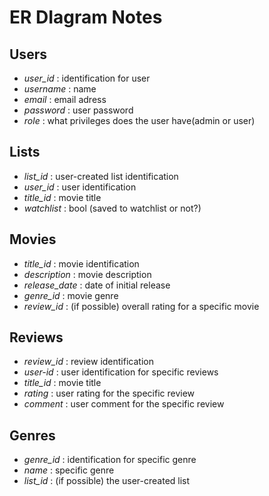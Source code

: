 # ER DIagram Notes
## Users
- *user_id* :  identification for user
- *username* : name
- *email* : email adress
- *password* : user password
- *role* : what privileges does the user have(admin or user) 

## Lists
- *list_id* : user-created list identification
- *user_id* : user identification
- *title_id* : movie title
- *watchlist* : bool (saved to watchlist or not?)

## Movies
- *title_id* : movie identification
- *description* : movie description
- *release_date* : date of initial release
- *genre_id* : movie genre 
- *review_id* : (if possible) overall rating for  a specific movie

## Reviews
- *review_id* : review identification
- *user-id* : user identification for specific reviews
- *title_id* : movie title
- *rating* : user rating for the specific review
- *comment* : user comment for the specific review

## Genres
- *genre_id* : identification for specific genre
- *name* : specific genre
- *list_id* : (if possible) the user-created list
